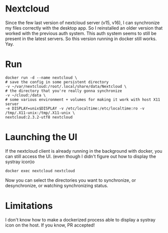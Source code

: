 # Nextcloud

Since the few last version of nextcloud server (v15, v16), I can synchronize my files correctly with the desktop app.
So I reinstalled an older version that worked with the previous auth system. This auth system seems to still be present in the latest servers.
So this version running in docker still works. Yay.

# Run

```
docker run -d --name nextcloud \
# save the config in some persistent directory
-v ~/var/nextcloud:/root/.local/share/data/Nextcloud \
# the directory that you're really gonna synchronize
-v ~/cloud:/data \
# some various environment + volumes for making it work with host X11 server
-e DISPLAY=unix$DISPLAY -v /etc/localtime:/etc/localtime:ro -v /tmp/.X11-unix:/tmp/.X11-unix \
nextcloud:2.3.2-utf8 nextcloud
```

# Launching the UI

If the nextcloud client is already running in the background with docker, you can still access the UI.
(even though I didn't figure out how to display the systray icon)o

```
docker exec nextcloud nextcloud
```
Now you can select the directories you want to synchronize, or desynchronize, or watching synchronizing status. 

# Limitations

I don't know how to make a dockerized process able to display a systray icon on the host.
If you know, PR accepted!
